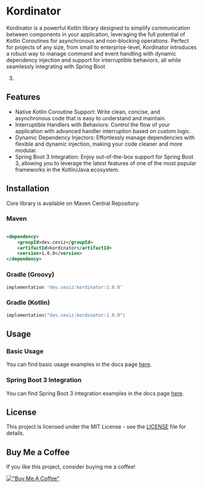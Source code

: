 # Kordinator

Kordinator is a powerful Kotlin library designed to simplify communication between components in your application,
leveraging the full potential of Kotlin Coroutines for asynchronous and non-blocking operations. Perfect for projects of
any size, from small to enterprise-level, Kordinator introduces a robust way to manage command and event handling with
dynamic dependency injection and support for interruptible behaviors, all while seamlessly integrating with Spring Boot

3.

## Features

- Native Kotlin Coroutine Support: Write clean, concise, and asynchronous code that is easy to understand and maintain.
- Interruptible Handlers with Behaviors: Control the flow of your application with advanced handler interruption based
  on custom logic.
- Dynamic Dependency Injectors: Effortlessly manage dependencies with flexible and dynamic injection, making your code
  cleaner and more modular.
- Spring Boot 3 Integration: Enjoy out-of-the-box support for Spring Boot 3, allowing you to leverage the latest
  features of one of the most popular frameworks in the Kotlin/Java ecosystem.

## Installation

Core library is available on Maven Central Repository.

### Maven

```xml

<dependency>
    <groupId>dev.ceviz</groupId>
    <artifactId>kordinator</artifactId>
    <version>1.0.0</version>
</dependency>
```

### Gradle (Groovy)

```groovy
implementation 'dev.ceviz:kordinator:1.0.0'
```

### Gradle (Kotlin)

```kotlin
implementation("dev.ceviz:kordinator:1.0.0")
```

## Usage

### Basic Usage

You can find basic usage examples in the docs page [here](docs/examples/basic.md).

### Spring Boot 3 Integration

You can find Spring Boot 3 integration examples in the docs page [here](docs/examples/spring-boot.md).

## License

This project is licensed under the MIT License - see the [LICENSE](LICENSE) file for details.

## Buy Me a Coffee

If you like this project, consider buying me a coffee!

[!["Buy Me A Coffee"](https://www.buymeacoffee.com/assets/img/custom_images/orange_img.png)](https://www.buymeacoffee.com/peacecwz)
